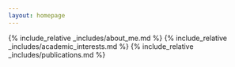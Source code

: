 ```yaml
---
layout: homepage
---
```


{% include_relative _includes/about_me.md %}
{% include_relative _includes/academic_interests.md %}
{% include_relative _includes/publications.md %}

